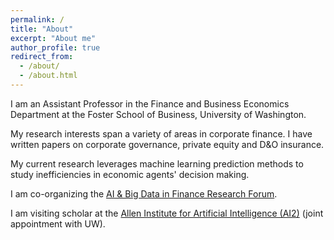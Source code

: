 ```yaml
---
permalink: /
title: "About"
excerpt: "About me"
author_profile: true
redirect_from: 
  - /about/
  - /about.html
---
```


I am an Assistant Professor in the Finance and Business Economics Department at the Foster School of Business, University of Washington.

My research interests span a variety of areas in corporate finance. I have written papers on corporate governance, private equity and D&O insurance.

My current research leverages machine learning prediction methods to study inefficiencies in economic agents' decision making.

I am co-organizing the <a href="https://www.abfr-forum.org/">AI & Big Data in Finance Research Forum</a>.

I am visiting scholar at the <a href="https://allenai.org/">Allen Institute for Artificial Intelligence (AI2)</a> (joint appointment with UW).
